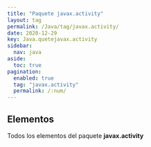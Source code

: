 ```yaml
---
title: "Paquete javax.activity"
layout: tag
permalink: /Java/tag/javax.activity/
date: 2020-12-29
key: Java.quetejavax.activity
sidebar: 
  nav: java
aside: 
  toc: true
pagination: 
  enabled: true
  tag: "javax.activity"
  permalink: /:num/
---
```


<h2>Elementos</h2>
Todos los elementos del paquete <strong>javax.activity</strong>
